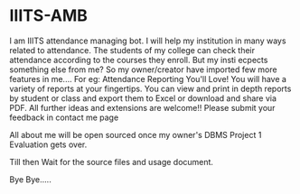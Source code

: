 # IIITS-AMB
I am IIITS attendance managing bot. I will help my institution  in many ways related to attendance. The students of my college can check their attendance according to the courses they enroll. But my insti ecpects something else from me? So my owner/creator have imported few more features in me....
For eg:
Attendance Reporting You'll Love! You will have a variety of reports at your fingertips. You can view and print in depth reports by student or class and export them to Excel or download and share via PDF. 
All further ideas and extensions are welcome!! 
Please submit your feedback in contact me page


All about me will be open sourced once my owner's DBMS Project 1 Evaluation gets over.

Till then Wait for the source files and usage document.


Bye Bye.....


